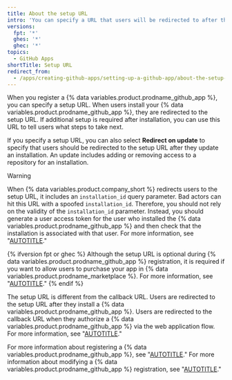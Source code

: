 ```yaml
---
title: About the setup URL
intro: 'You can specify a URL that users will be redirected to after they install a {% data variables.product.prodname_github_app %}.'
versions:
  fpt: '*'
  ghes: '*'
  ghec: '*'
topics:
  - GitHub Apps
shortTitle: Setup URL
redirect_from:
  - /apps/creating-github-apps/setting-up-a-github-app/about-the-setup-url
---
```


When you register a {% data variables.product.prodname_github_app %}, you can specify a setup URL. When users install your {% data variables.product.prodname_github_app %}, they are redirected to the setup URL. If additional setup is required after installation, you can use this URL to tell users what steps to take next.

If you specify a setup URL, you can also select **Redirect on update** to specify that users should be redirected to the setup URL after they update an installation. An update includes adding or removing access to a repository for an installation.

> [!WARNING]
> When {% data variables.product.company_short %} redirects users to the setup URL, it includes an `installation_id` query parameter. Bad actors can hit this URL with a spoofed `installation_id`. Therefore, you should not rely on the validity of the `installation_id` parameter. Instead, you should generate a user access token for the user who installed the {% data variables.product.prodname_github_app %} and then check that the installation is associated with that user. For more information, see "[AUTOTITLE](/apps/creating-github-apps/authenticating-with-a-github-app/generating-a-user-access-token-for-a-github-app)."

{% ifversion fpt or ghec %}
Although the setup URL is optional during {% data variables.product.prodname_github_app %} registration, it is required if you want to allow users to purchase your app in {% data variables.product.prodname_marketplace %}. For more information, see "[AUTOTITLE](/apps/publishing-apps-to-github-marketplace/using-the-github-marketplace-api-in-your-app/handling-new-purchases-and-free-trials)."
{% endif %}

The setup URL is different from the callback URL. Users are redirected to the setup URL after they install a {% data variables.product.prodname_github_app %}. Users are redirected to the callback URL when they authorize a {% data variables.product.prodname_github_app %} via the web application flow. For more information, see "[AUTOTITLE](/apps/creating-github-apps/setting-up-a-github-app/about-the-user-authorization-callback-url)."

For more information about registering a {% data variables.product.prodname_github_app %}, see "[AUTOTITLE](/apps/creating-github-apps/setting-up-a-github-app/creating-a-github-app)." For more information about modifying a {% data variables.product.prodname_github_app %} registration, see "[AUTOTITLE](/apps/maintaining-github-apps/modifying-a-github-app)."
